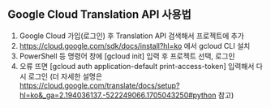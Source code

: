 ## Google Cloud Translation API 사용법

1. Google Cloud 가입(로그인) 후 Translation API 검색해서 프로젝트에 추가
2. https://cloud.google.com/sdk/docs/install?hl=ko 에서 gcloud CLI 설치
3. PowerShell 등 명령어 창에 [gcloud init] 입력 후 프로젝트 선택, 로그인
4. 오류 뜨면 [gcloud auth application-default print-access-token] 입력해서 다시 로그인
(더 자세한 설명은 https://cloud.google.com/translate/docs/setup?hl=ko&_ga=2.194036137.-522249066.1705043250#python 참고)